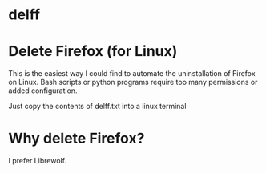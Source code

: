 # delff
# Delete Firefox (for Linux)

This is the easiest way I could find to automate the uninstallation of Firefox on Linux.
Bash scripts or python programs require too many permissions or added configuration.

Just copy the contents of delff.txt into a linux terminal

# Why delete Firefox?
I prefer Librewolf.
